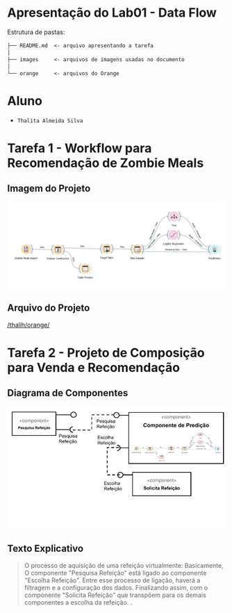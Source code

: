
# Apresentação do Lab01 - Data Flow

Estrutura de pastas:

~~~
├── README.md  <- arquivo apresentando a tarefa
│
├── images     <- arquivos de imagens usadas no documento
│
└── orange     <- arquivos do Orange
~~~

# Aluno
* `Thalita Almeida Silva`

# Tarefa 1 - Workflow para Recomendação de Zombie Meals

## Imagem do Projeto
![Workflow Orange](images/recomendacao-zombie-tarefa01.jpg)

## Arquivo do Projeto
[/thalih/orange/](https://github.com/thalih/component2learn/tree/master/labs/2021/01-data-flow/solucoes/thalih/orange/)

# Tarefa 2 - Projeto de Composição para Venda e Recomendação

## Diagrama de Componentes

![Diagrama Componentes](images/diagrama-tarefa02.png)

## Texto Explicativo

> O processo de aquisição de uma refeição virtualmente: 
Basicamente, O componente "Pesquisa Refeição" está ligado ao componente "Escolha Refeição".
Entre esse processo de ligação, haverá a filtragem e a configuração dos dados.
Finalizando assim, com o componente "Solicita Refeição" que transpõem para os demais componentes a escolha da refeição. .
